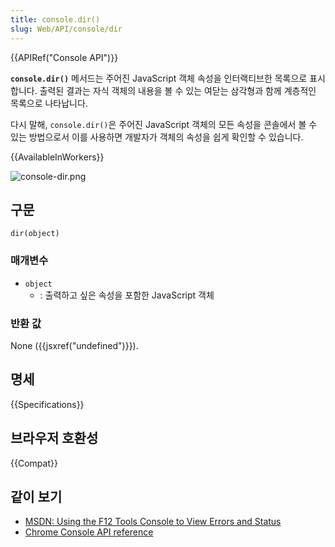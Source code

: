 ```yaml
---
title: console.dir()
slug: Web/API/console/dir
---
```


{{APIRef("Console API")}}

**`console.dir()`** 메서드는 주어진 JavaScript 객체 속성을 인터랙티브한 목록으로 표시합니다.
출력된 결과는 자식 객체의 내용을 볼 수 있는 여닫는 삼각형과 함께 계층적인 목록으로 나타납니다.

다시 말해, `console.dir()`은 주어진 JavaScript 객체의 모든 속성을 콘솔에서 볼 수 있는 방법으로서
이를 사용하면 개발자가 객체의 속성을 쉽게 확인할 수 있습니다.

{{AvailableInWorkers}}

![console-dir.png](console-dir.png)

## 구문

```js-nolint
dir(object)
```

### 매개변수

- `object`
  - : 출력하고 싶은 속성을 포함한 JavaScript 객체

### 반환 값

None ({{jsxref("undefined")}}).

## 명세

{{Specifications}}

## 브라우저 호환성

{{Compat}}

## 같이 보기

- [MSDN: Using the F12 Tools Console to View Errors and Status](<https://docs.microsoft.com/previous-versions/windows/internet-explorer/ie-developer/samples/gg589530(v=vs.85)>)
- [Chrome Console API reference](https://developer.chrome.com/docs/devtools/console/api/#dir)
